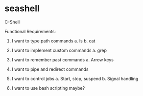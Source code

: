 # seashell
C-Shell

Functional Requirements:

1. I want to type path commands
	a. ls
	b. cat

2. I want to implement custom commands
	a. grep

2. I want to remember past commands
	a. Arrow keys

3. I want to pipe and redirect commands

4. I want to control jobs
	a. Start, stop, suspend
	b. Signal handling

6. I want to use bash scripting maybe?

